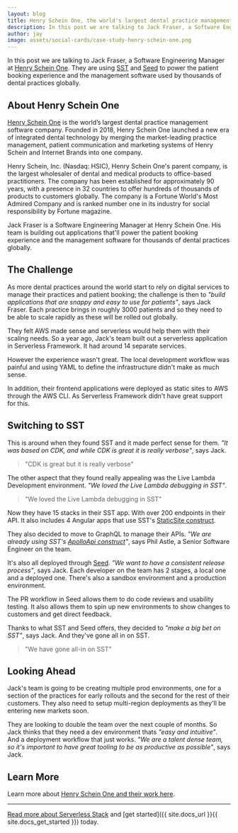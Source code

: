 ```yaml
---
layout: blog
title: Henry Schein One, the world's largest dental practice management software company is building with SST
description: In this post we are talking to Jack Fraser, a Software Engineering Manager at Henry Schein One; the world's largest dental practice management software company. They are using SST to power the patient booking experience and the management software used by thousands of dental practices globally.
author: jay
image: assets/social-cards/case-study-henry-schein-one.png
---
```


In this post we are talking to Jack Fraser, a Software Engineering Manager at [Henry Schein One](https://henryscheinone.com). They are using [SST](/) and [Seed](https://seed.run) to power the patient booking experience and the management software used by thousands of dental practices globally.

## About Henry Schein One

[Henry Schein One](https://henryscheinone.com) is the world’s largest dental practice management software company. Founded in 2018, Henry Schein One launched a new era of integrated dental technology by merging the market-leading practice management, patient communication and marketing systems of Henry Schein and Internet Brands into one company.

Henry Schein, Inc. (Nasdaq: HSIC), Henry Schein One's parent company, is the largest wholesaler of dental and medical products to office-based practitioners. The company has been established for approximately 90 years, with a presence in 32 countries to offer hundreds of thousands of products to customers globally. The company is a Fortune World's Most Admired Company and is ranked number one in its industry for social responsibility by Fortune magazine.

Jack Fraser is a Software Engineering Manager at Henry Schein One. His team is building out applications that'll power the patient booking experience and the management software for thousands of dental practices globally.

## The Challenge

As more dental practices around the world start to rely on digital services to manage their practices and patient booking; the challenge is then to _"build applications that are snappy and easy to use for patients"_, says Jack Fraser. Each practice brings in roughly 3000 patients and so they need to be able to scale rapidly as these will be rolled out globally.

They felt AWS made sense and serverless would help them with their scaling needs. So a year ago, Jack's team built out a serverless application in Serverless Framework. It had around 14 separate services.

However the experience wasn't great. The local development workflow was painful and using YAML to define the infrastructure didn't make as much sense.

In addition, their frontend applications were deployed as static sites to AWS through the AWS CLI. As Serverless Framework didn't have great support for this.

## Switching to SST

This is around when they found SST and it made perfect sense for them. _"It was based on CDK, and while CDK is great it is really verbose"_, says Jack.

> "CDK is great but it is really verbose"

The other aspect that they found really appealing was the Live Lambda Development environment. _"We loved the Live Lambda debugging in SST"_.

> "We loved the Live Lambda debugging in SST"

Now they have 15 stacks in their SST app. With over 200 endpoints in their API. It also includes 4 Angular apps that use SST's [StaticSite construct](https://docs.serverless-stack.com/constructs/StaticSite).

They also decided to move to GraphQL to manage their APIs. _"We are already using SST's [ApolloApi construct](https://docs.serverless-stack.com/constructs/ApolloApi)"_, says Phil Astle, a Senior Software Engineer on the team.

It's also all deployed through [Seed](https://seed.run). _"We want to have a consistent release process"_, says Jack. Each developer on the team has 2 stages, a local one and a deployed one. There's also a sandbox environment and a production environment.

The PR workflow in Seed allows them to do code reviews and usability testing. It also allows them to spin up new environments to show changes to customers and get direct feedback.

Thanks to what SST and Seed offers, they decided to _"make a big bet on SST"_, says Jack. And they've gone all in on SST.

> "We have gone all-in on SST"

## Looking Ahead

Jack's team is going to be creating multiple prod environments, one for a section of the practices for early rollouts and the second for the rest of their customers. They also need to setup multi-region deployments as they'll be entering new markets soon.

They are looking to double the team over the next couple of months. So Jack thinks that they need a dev environment thats _"easy and intuitive"_. And a deployment workflow that just works. _"We are a talent dense team, so it's important to have great tooling to be as productive as possible"_, says Jack.

## Learn More

Learn more about [Henry Schein One and their work here](https://henryscheinone.com).

---

[Read more about Serverless Stack](/) and [get started]({{ site.docs_url }}{{ site.docs_get_started }}) today.
